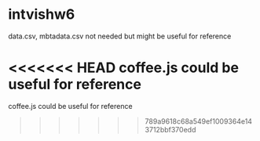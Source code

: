 # intvishw6
data.csv, mbtadata.csv not needed but might be useful for reference

<<<<<<< HEAD
coffee.js could be useful for reference
=======
coffee.js could be useful for reference
>>>>>>> 789a9618c68a549ef1009364e143712bbf370edd

